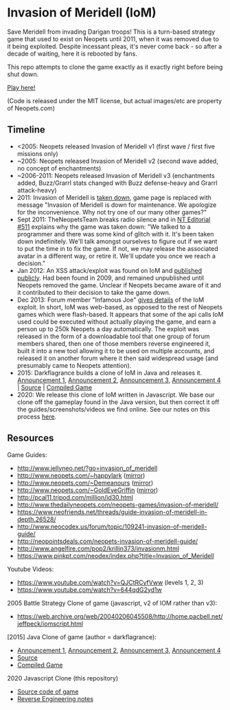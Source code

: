 # Invasion of Meridell (IoM)

Save Meridell from invading Darigan troops! This is a turn-based strategy game that used to exist on Neopets until 2011, when it was removed due to it being exploited. Despite incessant pleas, it's never come back - so after a decade of waiting, here it is rebooted by fans.

This repo attempts to clone the game exactly as it exactly right before being shut down.

[Play here!](https://emeth-.github.io/invasion-of-meridell/)

(Code is released under the MIT license, but actual images/etc are property of Neopets.com)

## Timeline
* <2005: Neopets released Invasion of Meridell v1 (first wave / first five missions only)
* ~2005: Neopets released Invasion of Meridell v2 (second wave added, no concept of enchantments)
* ~2006-2011: Neopets released Invasion of Meridell v3 (enchantments added, Buzz/Grarrl stats changed with Buzz defense-heavy and Grarrl attack-heavy)
* 2011: Invasion of Meridell is [taken down](http://www.neopets.com/games/play.phtml?game_id=182), game page is replaced with message "Invasion of Meridell is down for maintenance. We apologize for the inconvenience. Why not try one of our many other games?"
* Sept 2011: TheNeopetsTeam breaks radio silence and in [NT Editorial #511](http://www.jellyneo.net/index.php?go=editorialdb&type=id&query=14495) explains why the game was taken down: "We talked to a programmer and there was some kind of glitch with it. It's been taken down indefinitely. We'll talk amongst ourselves to figure out if we want to put the time in to fix the game. If not, we may release the associated avatar in a different way, or retire it. We'll update you once we reach a decision."
* Jan 2012: An XSS attack/exploit was found on IoM and [published publicly](http://xssed.com/mirror/64791/). Had been found in 2009, and remained unpublished until Neopets removed the game. Unclear if Neopets became aware of it and it contributed to their decision to take the game down.
* Dec 2013: Forum member "Infamous Joe" [gives details](https://clraik.com/forum/showthread.php?30654-Invasion-of-Meridell/page2) of the IoM exploit. In short, IoM was web-based, as opposed to the rest of Neopets games which were flash-based. It appears that some of the api calls IoM used could be executed without actually playing the game, and earn a person up to 250k Neopets a day automatically. The exploit was released in the form of a downloadable tool that one group of forum members shared, then one of those members reverse engineered it, built it into a new tool allowing it to be used on multiple accounts, and released it on another forum where it then said widespread usage (and presumably came to Neopets attention).
* 2015: Darkflagrance builds a clone of IoM in Java and releases it. [Announcement 1](http://www.bay12forums.com/smf/index.php?topic=154262.0), [Announcement 2](https://tdnforums.com/topic/45831-im-rebuilding-invasion-of-meridell-as-its-own-program/), [Announcement 3](https://www.reddit.com/r/neopets/comments/3uh2dy/update_invasion_of_meridell_remake_in_progress/), [Announcement 4](https://www.reddit.com/r/neopets/comments/3va341/invasion_of_meridell_remake_beta_release/) | [Source](https://drive.google.com/open?id=0B2Y0VMXUm08mRkNremE5ZVV0bnc) | [Compiled Game](https://drive.google.com/file/d/0B2Y0VMXUm08maEFyTE5meG9hOFk/view?usp=sharing)
* 2020: We release this clone of IoM written in Javascript. We base our clone off the gameplay found in the Java version, but then correct it off the guides/screenshots/videos we find online. See our notes on this process [here](https://github.com/emeth-/iom-reverse-engineering).


## Resources


Game Guides:
* http://www.jellyneo.net/?go=invasion_of_meridell
* http://www.neopets.com/~happylark ([mirror](https://emeth-.github.io/iom-reverse-engineering/online_guides/backups_of_guides/happylark.html))
* http://www.neopets.com/~Demeanours ([mirror](https://emeth-.github.io/iom-reverse-engineering/online_guides/backups_of_guides/demeanours%20got%20their%20homepage%20at%20Neopets.com.html))
* http://www.neopets.com/~GoldEyeGriffin ([mirror](https://emeth-.github.io/iom-reverse-engineering/online_guides/backups_of_guides/GoldEyeGriffin%20got%20their%20homepage%20at%20Neopets.com.html))
* http://pcal11.tripod.com/million/id30.html
* http://www.thedailyneopets.com/neopets-games/invasion-of-meridell/
* https://www.neofriends.net/threads/guide-invasion-of-meridell-in-depth.26528/
* http://www.neocodex.us/forum/topic/109241-invasion-of-meridell-guide/
* http://neopointsdeals.com/neopets-invasion-of-meridell-guide/
* http://www.angelfire.com/pop2/krillin373/invasionm.html
* https://www.pinkpt.com/neodex/index.php?title=Invasion_of_Meridell

Youtube Videos:
* https://www.youtube.com/watch?v=QJCtRCyfVww (levels 1, 2, 3)
* https://www.youtube.com/watch?v=644qdG2yd1w

2005 Battle Strategy Clone of game (javascript, v2 of IOM rather than v3):
* https://web.archive.org/web/20040206045508/http://home.pacbell.net/jeffpeck/iomscript.html

[2015] Java Clone of game (author = darkflagrance):
* [Announcement 1](http://www.bay12forums.com/smf/index.php?topic=154262.0), [Announcement 2](https://tdnforums.com/topic/45831-im-rebuilding-invasion-of-meridell-as-its-own-program/), [Announcement 3](https://www.reddit.com/r/neopets/comments/3uh2dy/update_invasion_of_meridell_remake_in_progress/), [Announcement 4](https://www.reddit.com/r/neopets/comments/3va341/invasion_of_meridell_remake_beta_release/)
* [Source](https://drive.google.com/open?id=0B2Y0VMXUm08mRkNremE5ZVV0bnc)
* [Compiled Game](https://drive.google.com/file/d/0B2Y0VMXUm08maEFyTE5meG9hOFk/view?usp=sharing)

2020 Javascript Clone (this repository)
* [Source code of game](https://github.com/emeth-/invasion-of-meridell)
* [Reverse Engineering notes](https://github.com/emeth-/iom-reverse-engineering)
